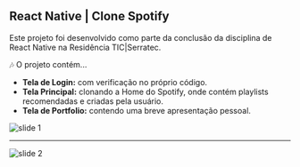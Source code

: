 ## React Native | Clone Spotify

Este projeto foi desenvolvido como parte da conclusão da disciplina de React Native na Residência TIC|Serratec.

🎶 O projeto contém...
- **Tela de Login:** com verificação no próprio código.
- **Tela Principal:** clonando a Home do Spotify, onde contém playlists recomendadas e criadas pela usuário.
- **Tela de Portfolio:** contendo uma breve apresentação pessoal.

![slide 1](https://github.com/elisa-cardoso/react-native_clone-spotify/assets/157071746/3e25f83a-3c56-4297-bb36-9d567dbc4d9f)

---

![slide 2](https://github.com/elisa-cardoso/react-native_clone-spotify/assets/157071746/2fcb8695-a6a6-4752-bf89-96adb3b7ba3b)

